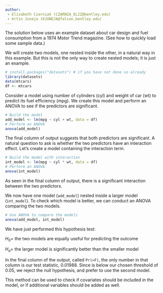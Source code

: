 ```yaml
---
author:
 - Elizabeth Czarniak (CZARNIA_ELIZ@bentley.edu)
 - Krtin Juneja (KJUNEJA@falcon.bentley.edu)
---
```


The solution below uses an example dataset about car design and fuel consumption from a 1974 Motor Trend magazine. (See how to quickly load some sample data.)

We will create two models, one nested inside the other, in a natural way in this example.
But this is not the only way to create nested models; it is just an example.

```R
# install.packages("datasets") # if you have not done so already
library(datasets)
data(mtcars)
df <- mtcars
```

Consider a model using number of cylinders (cyl) and weight of car (wt) to predict its fuel efficiency (mpg). We create this model and perform an ANOVA to see if the predictors are significant.

```R
# Build the model
add_model <- lm(mpg ~ cyl + wt, data = df)
# Perform an ANOVA
anova(add_model)
```

The final column of output suggests that both predictors are significant. A natural question to ask is whether the two predictors have an interaction effect. Let’s create a model containing the interaction term.

```R
# Build the model with interaction
int_model <- lm(mpg ~ cyl * wt, data = df)
# Perform an ANOVA
anova(int_model)
```

As seen in the final column of output, there is a significant interaction between the two predictors.

We now have one model (`add_model`) nested inside a larger model (`int_model`).
To check which model is better, we can conduct an ANOVA comparing the two models.

```R
# Use ANOVA to compare the models
anova(add_model, int_model)
```

We have just performed this hypothesis test:

$H_0 =$ the two models are equally useful for predicting the outcome

$H_a =$ the larger model is significantly better than the smaller model

In the final column of the output, called `Pr(>F)`,
the only number in that column is our test statistic, $0.01988$.
Since is below our chosen threshold of $0.05$, we reject the null hypothesis,
and prefer to use the second model.

This method can be used to check if covariates should be included in the model,
or if additional variables should be added as well.
